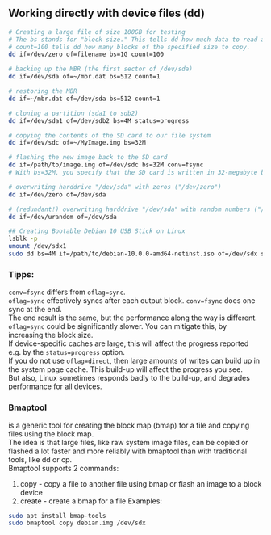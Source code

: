 ## Working directly with device files (dd)

```bash
# Creating a large file of size 100GB for testing
# The bs stands for "block size." This tells dd how much data to read and write at a time.
# count=100 tells dd how many blocks of the specified size to copy.
dd if=/dev/zero of=filename bs=1G count=100

# backing up the MBR (the first sector of /dev/sda)
dd if=/dev/sda of=~/mbr.dat bs=512 count=1

# restoring the MBR
dd if=~/mbr.dat of=/dev/sda bs=512 count=1

# cloning a partition (sda1 to sdb2)
dd if=/dev/sda1 of=/dev/sdb2 bs=4M status=progress

# copying the contents of the SD card to our file system
dd if=/dev/sdc of=~/MyImage.img bs=32M

# flashing the new image back to the SD card
dd if=/path/to/image.img of=/dev/sdc bs=32M conv=fsync
# With bs=32M, you specify that the SD card is written in 32-megabyte blocks, conv=fsync forces the process to physically write each block.

# overwriting harddrive "/dev/sda" with zeros ("/dev/zero")
dd if=/dev/zero of=/dev/sda

# (redundant!) overwriting harddrive "/dev/sda" with random numbers ("/dev/urandom")
dd if=/dev/urandom of=/dev/sda

## Creating Bootable Debian 10 USB Stick on Linux
lsblk -p
umount /dev/sdx1
sudo dd bs=4M if=/path/to/debian-10.0.0-amd64-netinst.iso of=/dev/sdx status=progress oflag=sync
```

### Tipps:
`conv=fsync` differs from `oflag=sync`.  
`oflag=sync` effectively syncs after each output block. `conv=fsync` does one sync at the end.  
The end result is the same, but the performance along the way is different.  
`oflag=sync` could be significantly slower. You can mitigate this, by increasing the block size.  
If device-specific caches are large, this will affect the progress reported e.g. by the `status=progress` option.  
If you do not use `oflag=direct`, then large amounts of writes can build up in the system page cache. This build-up will affect the progress you see.  
But also, Linux sometimes responds badly to the build-up, and degrades performance for all devices.  

### Bmaptool
is a generic tool for creating the block map (bmap) for a file and copying files using the block map.  
The idea is that large files, like raw system image files, can be copied or flashed a lot faster and more reliably with bmaptool than with traditional tools, like dd or cp.  
Bmaptool supports 2 commands:  
 1. copy - copy a file to another file using bmap or flash an image to a block device
 2. create - create a bmap for a file
Examples:
```bash
sudo apt install bmap-tools
sudo bmaptool copy debian.img /dev/sdx
```
